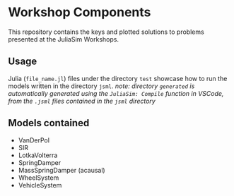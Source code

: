 # Workshop Components
This repository contains the keys and plotted solutions to problems presented at the JuliaSim Workshops.

## Usage
Julia (`file_name.jl`) files under the directory `test` showcase how to run the models written in the directory `jsml`.
*note: directory `generated` is automatically generated using the `JuliaSim: Compile` function in VSCode, from the `.jsml` files contained in the `jsml` directory*

## Models contained
* VanDerPol
* SIR
* LotkaVolterra
* SpringDamper
* MassSpringDamper (acausal)
* WheelSystem
* VehicleSystem
